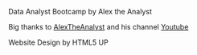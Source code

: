 Data Analyst Bootcamp by Alex the Analyst

Big thanks to [AlexTheAnalyst](https://github.com/AlexTheAnalyst) and his channel [Youtube](https://www.youtube.com/@AlexTheAnalyst)

Website Design by HTML5 UP